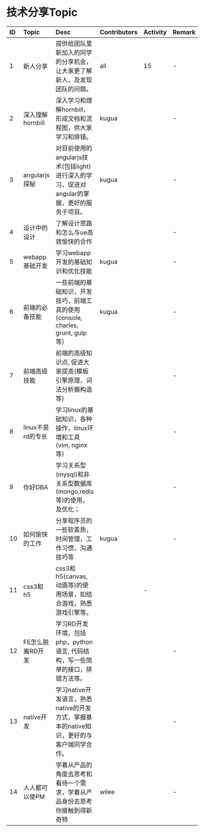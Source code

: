 # 技术分享Topic

|ID|Topic|Desc|Contributors|Activity|Remark|
|:--|:--|:--|:--|:--|:--|
|1|新人分享|提供给团队里新加入的同学的分享机会，让大家更了解新人，及发现团队的问题。|all|15|-|
|2|深入理解hornbill|深入学习和理解hornbill，形成文档和流程图，供大家学习和排错。|kugua||-|
|3|angularjs探秘|对目前使用的angularjs技术(包括light)进行深入的学习，促进对angular的掌握，更好的服务于项目。|kugua||-|
|4|设计中的设计| 了解设计思路和怎么与ue高效愉快的合作   |||-|
|5|webapp基础开发|学习webapp开发的基础知识和优化技能|kugua||-|
|6|前端的必备技能|一些前端的基础知识，开发技巧，前端工具的使用(console, charles, grunt, gulp等）|kugua||-|
|7|前端高级技能|前端的高级知识点, 促进大家提高(模板引擎原理，词法分析器构造等)|||-|
|8|linux不是rd的专长|学习linux的基础知识，各种操作，linux环境和工具(vim, nginx等)|||-|
|9|你好DBA|学习关系型(mysql)和非关系型数据库(mongo,redis等)的使用，及优化；|||-|
|10|如何愉快的工作|分享程序员的一些软素质，时间管理，工作习惯，沟通技巧等 |kugua||-|
|11|css3和h5|css3和h5(canvas, 动画等)的使用场景，如结合游戏，熟悉游戏引擎等。||-|
|12|FE怎么脱离RD开发|学习RD开发环境，包括php，python语言, 代码结构，写一些简单的接口，排错方法等。|||-|
|13|native开发|学习native开发语言，熟悉native的开发方式，掌握基本的native知识，更好的与客户端同学合作。|||-|
|14|人人都可以使PM|学着从产品的角度去思考和看待一个需求，学着从产品身份去思考你接触到得新奇特|wilee||-|

